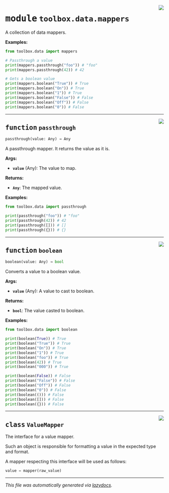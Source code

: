 <!-- markdownlint-disable -->

<a href="../toolbox/data/mappers.py#L0"><img align="right" style="float:right;" src="https://img.shields.io/badge/-source-cccccc?style=flat-square"></a>

# <kbd>module</kbd> `toolbox.data.mappers`
A collection of data mappers. 



**Examples:**
 ```python
from toolbox.data import mappers

# Passthrough a value
print(mappers.passthrough("foo")) # "foo"
print(mappers.passthrough(42)) # 42

# Gets a boolean value
print(mappers.boolean("True")) # True
print(mappers.boolean("On")) # True
print(mappers.boolean("1")) # True
print(mappers.boolean("False")) # False
print(mappers.boolean("Off")) # False
print(mappers.boolean("0")) # False
``` 


---

<a href="../toolbox/data/mappers.py#L39"><img align="right" style="float:right;" src="https://img.shields.io/badge/-source-cccccc?style=flat-square"></a>

## <kbd>function</kbd> `passthrough`

```python
passthrough(value: Any) → Any
```

A passthrough mapper. It returns the value as it is. 



**Args:**
 
 - <b>`value`</b> (Any):  The value to map. 



**Returns:**
 
 - <b>`Any`</b>:  The mapped value. 



**Examples:**
 ```python
from toolbox.data import passthrough

print(passthrough("foo")) # "foo"
print(passthrough(42)) # 42
print(passthrough([])) # []
print(passthrough({})) # {}
``` 


---

<a href="../toolbox/data/mappers.py#L61"><img align="right" style="float:right;" src="https://img.shields.io/badge/-source-cccccc?style=flat-square"></a>

## <kbd>function</kbd> `boolean`

```python
boolean(value: Any) → bool
```

Converts a value to a boolean value. 



**Args:**
 
 - <b>`value`</b> (Any):  A value to cast to boolean. 



**Returns:**
 
 - <b>`bool`</b>:  The value casted to boolean. 



**Examples:**
 ```python
from toolbox.data import boolean

print(boolean(True)) # True
print(boolean("True")) # True
print(boolean("On")) # True
print(boolean("1")) # True
print(boolean("foo")) # True
print(boolean(42)) # True
print(boolean("000")) # True

print(boolean(False)) # False
print(boolean("False")) # False
print(boolean("Off")) # False
print(boolean("0")) # False
print(boolean(())) # False
print(boolean([])) # False
print(boolean({})) # False
``` 


---

<a href="../toolbox/data/mappers.py#L23"><img align="right" style="float:right;" src="https://img.shields.io/badge/-source-cccccc?style=flat-square"></a>

## <kbd>class</kbd> `ValueMapper`
The interface for a value mapper. 

Such an object is responsible for formatting a value in the expected type and format. 

A mapper respecting this interface will be used as follows: 

```python
value = mapper(raw_value)
``` 







---

_This file was automatically generated via [lazydocs](https://github.com/ml-tooling/lazydocs)._
